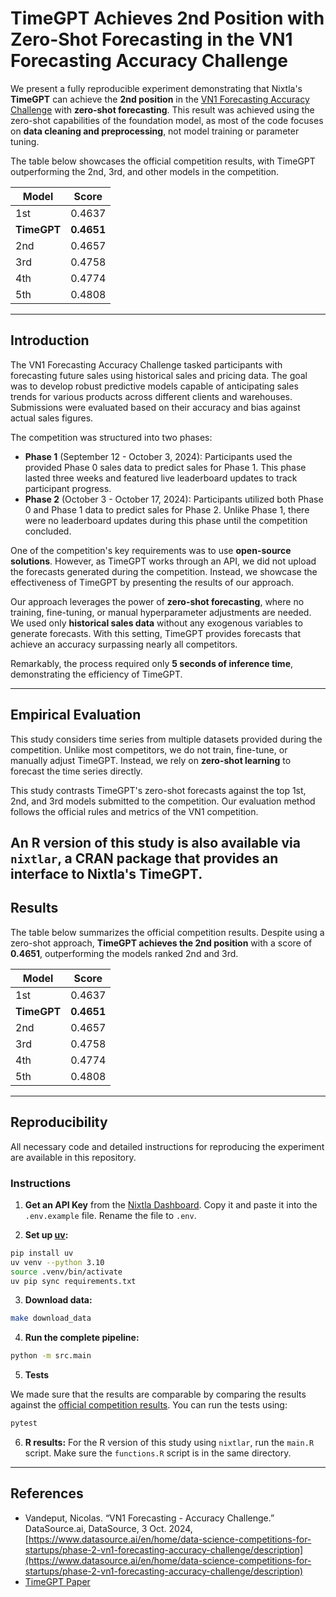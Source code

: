 # TimeGPT Achieves 2nd Position with Zero-Shot Forecasting in the VN1 Forecasting Accuracy Challenge

We present a fully reproducible experiment demonstrating that Nixtla's **TimeGPT** can achieve the **2nd position** in the [VN1 Forecasting Accuracy Challenge](https://www.datasource.ai/en/home/data-science-competitions-for-startups/phase-2-vn1-forecasting-accuracy-challenge/description) with **zero-shot forecasting**. This result was achieved using the zero-shot capabilities of the foundation model, as most of the code focuses on **data cleaning and preprocessing**, not model training or parameter tuning.

The table below showcases the official competition results, with TimeGPT outperforming the 2nd, 3rd, and other models in the competition.

| **Model**   | **Score**  |
| ----------- | ---------- |
| 1st         | 0.4637     |
| **TimeGPT** | **0.4651** |
| 2nd         | 0.4657     |
| 3rd         | 0.4758     |
| 4th | 0.4774 | 
| 5th | 0.4808 |

---

## **Introduction**

The VN1 Forecasting Accuracy Challenge tasked participants with forecasting future sales using historical sales and pricing data. The goal was to develop robust predictive models capable of anticipating sales trends for various products across different clients and warehouses. Submissions were evaluated based on their accuracy and bias against actual sales figures.

The competition was structured into two phases:

- **Phase 1** (September 12 - October 3, 2024): Participants used the provided Phase 0 sales data to predict sales for Phase 1. This phase lasted three weeks and featured live leaderboard updates to track participant progress.
- **Phase 2** (October 3 - October 17, 2024): Participants utilized both Phase 0 and Phase 1 data to predict sales for Phase 2. Unlike Phase 1, there were no leaderboard updates during this phase until the competition concluded.

One of the competition's key requirements was to use **open-source solutions**. However, as TimeGPT works through an API, we did not upload the forecasts generated during the competition. Instead, we showcase the effectiveness of TimeGPT by presenting the results of our approach.

Our approach leverages the power of **zero-shot forecasting**, where no training, fine-tuning, or manual hyperparameter adjustments are needed. We used only **historical sales data** without any exogenous variables to generate forecasts. With this setting, TimeGPT provides forecasts that achieve an accuracy surpassing nearly all competitors.

Remarkably, the process required only **5 seconds of inference time**, demonstrating the efficiency of TimeGPT.

---

## **Empirical Evaluation**

This study considers time series from multiple datasets provided during the competition. Unlike most competitors, we do not train, fine-tune, or manually adjust TimeGPT. Instead, we rely on **zero-shot learning** to forecast the time series directly.

This study contrasts TimeGPT's zero-shot forecasts against the top 1st, 2nd, and 3rd models submitted to the competition. Our evaluation method follows the official rules and metrics of the VN1 competition.

An R version of this study is also available via `nixtlar`, a CRAN package that provides an interface to Nixtla's TimeGPT. 
---

## **Results**

The table below summarizes the official competition results. Despite using a zero-shot approach, **TimeGPT achieves the 2nd position** with a score of **0.4651**, outperforming the models ranked 2nd and 3rd.

| **Model**   | **Score**  |
| ----------- | ---------- |
| 1st         | 0.4637     |
| **TimeGPT** | **0.4651** |
| 2nd         | 0.4657     |
| 3rd         | 0.4758     |
| 4th | 0.4774 | 
| 5th | 0.4808 |

---

## **Reproducibility**

All necessary code and detailed instructions for reproducing the experiment are available in this repository.

### **Instructions**

1. **Get an API Key** from the [Nixtla Dashboard](https://dashboard.nixtla.io/). Copy it and paste it into the `.env.example` file. Rename the file to `.env`.

2. **Set up [uv](https://github.com/astral-sh/uv):**

```bash
pip install uv
uv venv --python 3.10
source .venv/bin/activate
uv pip sync requirements.txt
```

3. **Download data:**

```bash
make download_data
```

4. **Run the complete pipeline:**

```bash
python -m src.main
```

5. **Tests**

We made sure that the results are comparable by comparing the results against the [official competition results](https://www.datasource.ai/en/home/data-science-competitions-for-startups/phase-2-vn1-forecasting-accuracy-challenge/leaderboard). You can run the tests using:

```bash
pytest
```

6. **R results:**
For the R version of this study using `nixtlar`, run the `main.R` script. Make sure the `functions.R` script is in the same directory.
---

## **References**

- Vandeput, Nicolas. “VN1 Forecasting - Accuracy Challenge.” DataSource.ai, DataSource, 3 Oct. 2024, [https://www.datasource.ai/en/home/data-science-competitions-for-startups/phase-2-vn1-forecasting-accuracy-challenge/description](https://www.datasource.ai/en/home/data-science-competitions-for-startups/phase-2-vn1-forecasting-accuracy-challenge/description)
- [TimeGPT Paper](https://arxiv.org/abs/2310.03589)


